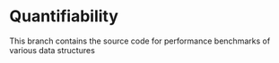 # Quantifiability
This branch contains the source code for performance benchmarks of various data structures
